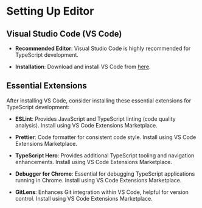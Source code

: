 # Setting Up Editor

## Visual Studio Code (VS Code)

- **Recommended Editor**: Visual Studio Code is highly recommended for TypeScript development.

- **Installation**: Download and install VS Code from [here](https://code.visualstudio.com/).

## Essential Extensions

After installing VS Code, consider installing these essential extensions for TypeScript development:

- **ESLint**: Provides JavaScript and TypeScript linting (code quality analysis). Install using VS Code Extensions Marketplace.

- **Prettier**: Code formatter for consistent code style. Install using VS Code Extensions Marketplace.

- **TypeScript Hero**: Provides additional TypeScript tooling and navigation enhancements. Install using VS Code Extensions Marketplace.

- **Debugger for Chrome**: Essential for debugging TypeScript applications running in Chrome. Install using VS Code Extensions Marketplace.

- **GitLens**: Enhances Git integration within VS Code, helpful for version control. Install using VS Code Extensions Marketplace.
